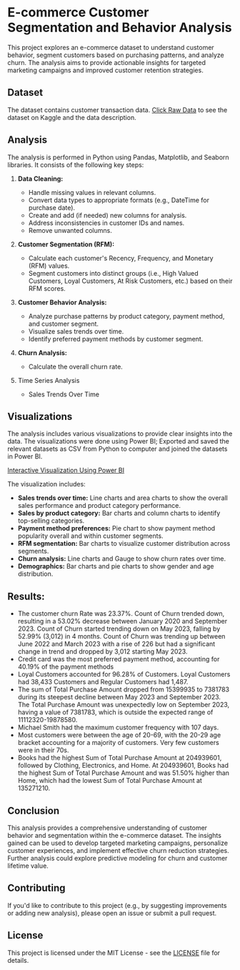 # E-commerce Customer Segmentation and Behavior Analysis

This project explores an e-commerce dataset to understand customer behavior, segment customers based on purchasing patterns, and analyze churn. The analysis aims to provide actionable insights for targeted marketing campaigns and improved customer retention strategies.

## Dataset

The dataset contains customer transaction data. [Click Raw Data](https://www.kaggle.com/datasets/shriyashjagtap/e-commerce-customer-for-behavior-analysis) to see the dataset on Kaggle and the data description.

## Analysis

The analysis is performed in Python using Pandas, Matplotlib, and Seaborn libraries. It consists of the following key steps:

1. **Data Cleaning:**
    - Handle missing values in relevant columns.
    - Convert data types to appropriate formats (e.g., DateTime for purchase date).
    - Create and add (if needed) new columns for analysis.
    - Address inconsistencies in customer IDs and names.
    - Remove unwanted columns.

2. **Customer Segmentation (RFM):**
    - Calculate each customer's Recency, Frequency, and Monetary (RFM) values.
    - Segment customers into distinct groups (i.e., High Valued Customers, Loyal Customers, At Risk Customers, etc.) based on their RFM scores.

3. **Customer Behavior Analysis:**
    - Analyze purchase patterns by product category, payment method, and customer segment.
    - Visualize sales trends over time.
    - Identify preferred payment methods by customer segment.

4. **Churn Analysis:**
    - Calculate the overall churn rate.
  
5. Time Series Analysis
   - Sales Trends Over Time

## Visualizations

The analysis includes various visualizations to provide clear insights into the data. The visualizations were done using Power BI; Exported and saved the relevant datasets as CSV from Python to computer and joined the datasets in Power BI.

[Interactive Visualization Using Power BI]([https://public.tableau.com/views/imdb_movies_dataset_visualization/Dashboard1](https://github.com/jsonlaz/E-Commerce-Analysis/blob/main/E-commerce%20Customer%20Behavior%20Analysis.pbix))

The visualization includes:

- **Sales trends over time:** Line charts and area charts to show the overall sales performance and product category performance.
- **Sales by product category:** Bar charts and column charts to identify top-selling categories.
- **Payment method preferences:** Pie chart to show payment method popularity overall and within customer segments.
- **RFM segmentation:** Bar charts to visualize customer distribution across segments.
- **Churn analysis:** Line charts and Gauge to show churn rates over time.
- **Demographics:** Bar charts and pie charts to show gender and age distribution.

## Results:

- ﻿﻿The customer churn Rate was 23.37%. Count of Churn trended down, resulting in a 53.02% decrease between January 2020 and September 2023. Count of Churn started trending down on May 2023, falling by 52.99% (3,012) in 4 months. ﻿Count of Churn was trending up between June 2022 and March 2023 with a rise of 226 but had a significant change in trend and dropped by 3,012 starting May 2023.
- Credit card was the most preferred payment method, accounting for 40.19% of the payment methods
- ﻿﻿Loyal Customers accounted for 96.28% of Customers.﻿﻿ ﻿﻿Loyal Customers had 38,433 Customers and Regular Customers had 1,487.﻿﻿ 
- The sum of Total Purchase Amount dropped from 15399935 to 7381783 during its steepest decline between May 2023 and September 2023.﻿﻿ The Total Purchase Amount was unexpectedly low on September 2023, having a value of 7381783, which is outside the expected range of 11112320-19878580.
- Michael Smith had the maximum customer frequency with 107 days.
- Most customers were between the age of 20-69, with the 20-29 age bracket accounting for a majority of customers. Very few customers were in their 70s.
- ﻿﻿﻿Books had the highest Sum of Total Purchase Amount at 204939601, followed by Clothing, Electronics, and Home.﻿﻿ ﻿At 204939601, Books had the highest Sum of Total Purchase Amount and was 51.50% higher than Home, which had the lowest Sum of Total Purchase Amount at 135271210.
﻿﻿
﻿

## Conclusion

This analysis provides a comprehensive understanding of customer behavior and segmentation within the e-commerce dataset. The insights gained can be used to develop targeted marketing campaigns, personalize customer experiences, and implement effective churn reduction strategies.  Further analysis could explore predictive modeling for churn and customer lifetime value.

## Contributing

If you'd like to contribute to this project (e.g., by suggesting improvements or adding new analysis), please open an issue or submit a pull request.

## License

This project is licensed under the MIT License - see the [LICENSE](LICENSE) file for details.

